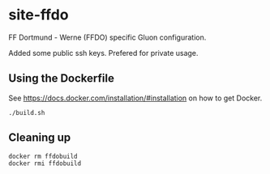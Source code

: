 # site-ffdo
FF Dortmund - Werne (FFDO) specific Gluon configuration.

Added some public ssh keys. Prefered for private usage.

## Using the Dockerfile

See https://docs.docker.com/installation/#installation on how to get Docker.


```
./build.sh
```

## Cleaning up

```
docker rm ffdobuild
docker rmi ffdobuild
```


